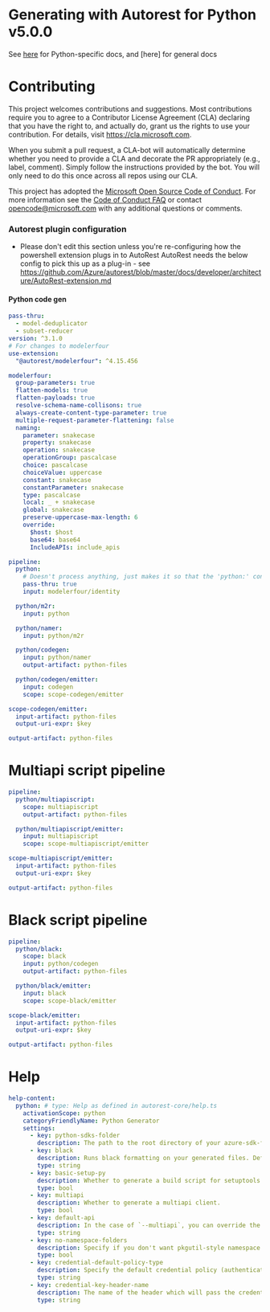# Generating with Autorest for Python v5.0.0

See [here](https://github.com/Azure/autorest.python/wiki/Generating-with-autorest-for-python-v5.0.0) for Python-specific docs, and [here] for general docs

# Contributing

This project welcomes contributions and suggestions. Most contributions require you to agree to a
Contributor License Agreement (CLA) declaring that you have the right to, and actually do, grant us
the rights to use your contribution. For details, visit https://cla.microsoft.com.

When you submit a pull request, a CLA-bot will automatically determine whether you need to provide
a CLA and decorate the PR appropriately (e.g., label, comment). Simply follow the instructions
provided by the bot. You will only need to do this once across all repos using our CLA.

This project has adopted the [Microsoft Open Source Code of Conduct](https://opensource.microsoft.com/codeofconduct/).
For more information see the [Code of Conduct FAQ](https://opensource.microsoft.com/codeofconduct/faq/) or
contact [opencode@microsoft.com](mailto:opencode@microsoft.com) with any additional questions or comments.

### Autorest plugin configuration

- Please don't edit this section unless you're re-configuring how the powershell extension plugs in to AutoRest
  AutoRest needs the below config to pick this up as a plug-in - see https://github.com/Azure/autorest/blob/master/docs/developer/architecture/AutoRest-extension.md

#### Python code gen

```yaml !$(multiapiscript)
pass-thru:
  - model-deduplicator
  - subset-reducer
version: ^3.1.0
# For changes to modelerfour
use-extension:
  "@autorest/modelerfour": ^4.15.456

modelerfour:
  group-parameters: true
  flatten-models: true
  flatten-payloads: true
  resolve-schema-name-collisons: true
  always-create-content-type-parameter: true
  multiple-request-parameter-flattening: false
  naming:
    parameter: snakecase
    property: snakecase
    operation: snakecase
    operationGroup: pascalcase
    choice: pascalcase
    choiceValue: uppercase
    constant: snakecase
    constantParameter: snakecase
    type: pascalcase
    local: _ + snakecase
    global: snakecase
    preserve-uppercase-max-length: 6
    override:
      $host: $host
      base64: base64
      IncludeAPIs: include_apis

pipeline:
  python:
    # Doesn't process anything, just makes it so that the 'python:' config section is loaded and available for the next plugins.
    pass-thru: true
    input: modelerfour/identity

  python/m2r:
    input: python

  python/namer:
    input: python/m2r

  python/codegen:
    input: python/namer
    output-artifact: python-files

  python/codegen/emitter:
    input: codegen
    scope: scope-codegen/emitter

scope-codegen/emitter:
  input-artifact: python-files
  output-uri-expr: $key

output-artifact: python-files
```

# Multiapi script pipeline

```yaml $(multiapiscript)
pipeline:
  python/multiapiscript:
    scope: multiapiscript
    output-artifact: python-files

  python/multiapiscript/emitter:
    input: multiapiscript
    scope: scope-multiapiscript/emitter

scope-multiapiscript/emitter:
  input-artifact: python-files
  output-uri-expr: $key

output-artifact: python-files
```

# Black script pipeline

```yaml $(black)
pipeline:
  python/black:
    scope: black
    input: python/codegen
    output-artifact: python-files

  python/black/emitter:
    input: black
    scope: scope-black/emitter

scope-black/emitter:
  input-artifact: python-files
  output-uri-expr: $key

output-artifact: python-files
```

# Help

```yaml
help-content:
  python: # type: Help as defined in autorest-core/help.ts
    activationScope: python
    categoryFriendlyName: Python Generator
    settings:
      - key: python-sdks-folder
        description: The path to the root directory of your azure-sdk-for-python clone. Be sure to note that we include `sdk` in the folder path.
      - key: black
        description: Runs black formatting on your generated files. Defaults to `false`.
        type: string
      - key: basic-setup-py
        description: Whether to generate a build script for setuptools to package your SDK.  Defaults to `false`, generally not suggested if you are going to wrap the generated code
        type: bool
      - key: multiapi
        description: Whether to generate a multiapi client.
        type: bool
      - key: default-api
        description: In the case of `--multiapi`, you can override the default service API version with this flag. If not specified, we use the latest GA service version as the default API.
        type: string
      - key: no-namespace-folders
        description: Specify if you don't want pkgutil-style namespace folders. Defaults to `false`.
        type: bool
      - key: credential-default-policy-type
        description: Specify the default credential policy (authentication policy) for your client. Use in conjunction with `--add-credential`. Currently only supports `BearerTokenCredentialPolicy` and `AzureKeyCredentialPolicy`. Default value is `BearerTokenCredentialPolicy`. `--credential-scopes` is tied with `BearerTokenCredentialPolicy`, do not pass them in if you want `AzureKeyCredentialPolicy`.
        type: string
      - key: credential-key-header-name
        description: The name of the header which will pass the credential. Use if you have `--credential-default-policy-type` set to `AzureKeyCredentialPolicy`. For example, if generating cognitive services code, you might use `--credential-key-header-name=Ocp-Apim-Subscription-Key`
        type: string
```

<!-- LINKS -->

[python_docs]: https://github.com/Azure/autorest.python/tree/autorestv3/docs/readme.md
[main_docs]: https://github.com/Azure/autorest/tree/master/docs
